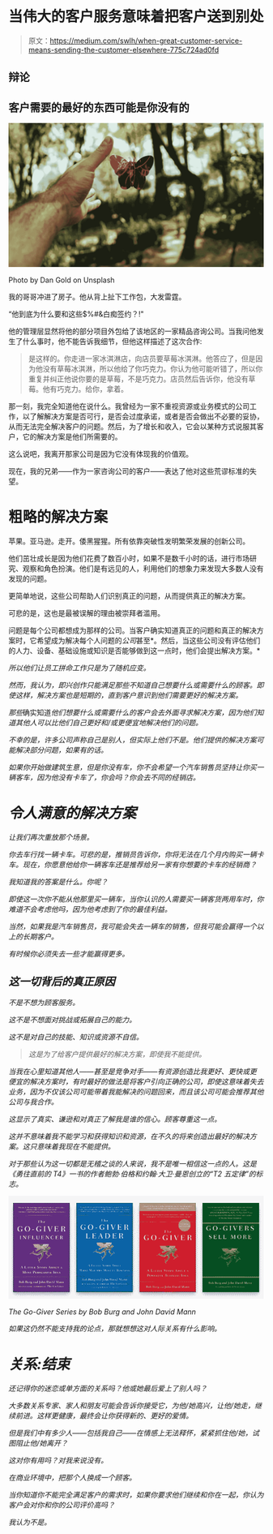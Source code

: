 # 当伟大的客户服务意味着把客户送到别处

> 原文：<https://medium.com/swlh/when-great-customer-service-means-sending-the-customer-elsewhere-775c724ad0fd>

## 辩论

## 客户需要的最好的东西可能是你没有的

![](img/0645d1ec2f3db44139bb190c6c1be1c6.png)

Photo by Dan Gold on Unsplash

我的哥哥冲进了房子。他从背上扯下工作包，大发雷霆。

“他到底为什么要和这些$%#&白痴签约？!"

他的管理层显然将他的部分项目外包给了该地区的一家精品咨询公司。当我问他发生了什么事时，他不能告诉我细节，但他这样描述了这次合作:

> 是这样的。你走进一家冰淇淋店，向店员要草莓冰淇淋。他答应了，但是因为他没有草莓冰淇淋，所以他给了你巧克力。你认为他可能听错了，所以你重复并纠正他说你要的是草莓，不是巧克力。店员然后告诉你，他没有草莓。他有巧克力。给你，拿着。

那一刻，我完全知道他在说什么。我曾经为一家不重视资源或业务模式的公司工作，以了解解决方案是否可行，是否会过度承诺，或者是否会做出不必要的妥协，从而无法完全解决客户的问题。然后，为了增长和收入，它会以某种方式说服其客户，它的解决方案是他们所需要的。

这么说吧，我离开那家公司是因为它没有体现我的价值观。

现在，我的兄弟——作为一家咨询公司的客户——表达了他对这些荒谬标准的失望。

# 粗略的解决方案

苹果。亚马逊。走开。倭黑猩猩。所有依靠突破性发明繁荣发展的创新公司。

他们茁壮成长是因为他们花费了数百小时，如果不是数千小时的话，进行市场研究、观察和角色扮演。他们是有远见的人，利用他们的想象力来发现大多数人没有发现的问题。

更简单地说，这些公司帮助人们识别真正的问题，从而提供真正的解决方案。

可悲的是，这也是最被误解的理由被崇拜者滥用。

问题是每个公司都想成为那样的公司。当客户确实知道真正的问题和真正的解决方案时，它希望成为解决每个人问题的*公司*甚至*。然后，当这些公司没有评估他们的人力、设备、基础设施或知识是否能够做到这一点时，他们会提出解决方案。*

*所以他们让员工拼命工作只是为了随机应变。*

*然而，我认为，即兴创作只能满足那些不知道自己想要什么或需要什么的顾客。即使这样，解决方案也是短期的，直到客户意识到他们需要更好的解决方案。*

*那些*确实知道*他们想要什么或需要什么的客户会去外面寻求解决方案，因为他们知道其他人可以比他们自己更好和/或更便宜地解决他们的问题。*

*不幸的是，许多公司声称自己是别人，但实际上他们不是。他们提供的解决方案可能解决部分问题，如果有的话。*

*如果你开始做建筑生意，但是你没有车，你不会希望一个汽车销售员坚持让你买一辆客车，因为他没有卡车了，你会吗？你会去不同的经销店。*

# *令人满意的解决方案*

*让我们再次重放那个场景。*

*你去车行找一辆卡车。可悲的是，推销员告诉你，你将无法在几个月内购买一辆卡车。现在，你愿意他给你一辆客车还是推荐给另一家有你想要的卡车的经销商？*

*我知道我的答案是什么。你呢？*

*即使这一次你不能从他那里买一辆车，当你认识的人需要买一辆客货两用车时，你难道不会考虑他吗，因为他考虑到了你的最佳利益。*

*当然，如果我是汽车销售员，我可能会失去一辆车的销售，但我可能会赢得一个以上的长期客户。*

*有时候你必须失去一些才能赢得更多。*

## *这一切背后的真正原因*

*不是不想为顾客服务。*

*这不是不想面对挑战或拓展自己的能力。*

*这不是对自己的技能、知识或资源不自信。*

> *这是为了给客户提供最好的解决方案，即使我不能提供。*

*当我在心里知道其他人——甚至是竞争对手——有资源创造比我更好、更快或更便宜的解决方案时，有时最好的做法是将客户引向正确的公司，即使这意味着失去业务，因为不仅该公司可能带着我能解决的问题回来，而且该公司可能会推荐其他公司与我合作。*

*这显示了真实、谦逊和对真正了解我是谁的信心。顾客尊重这一点。*

*这并不意味着我不能学习和获得知识和资源，在不久的将来创造出最好的解决方案。这只意味着我现在不能提供。*

*对于那些认为这一切都是无稽之谈的人来说，我不是唯一相信这一点的人。这是《勇往直前的 T4》一书的作者鲍勃·伯格和约翰·大卫·曼恩创立的“T2 五定律”的标志。*

*![](img/94daa8736054c1221039e234d38f410c.png)*

*The Go-Giver Series by Bob Burg and John David Mann*

*如果这仍然不能支持我的论点，那就想想这对人际关系有什么影响。*

# *关系:结束*

*还记得你的迷恋或单方面的关系吗？他或她最后爱上了别人吗？*

*大多数关系专家、家人和朋友可能会告诉你接受它，为他/她高兴，让他/她走，继续前进。这样更健康，最终会让你获得新的、更好的爱情。*

*但是我们中有多少人——包括我自己——在情感上无法释怀，紧紧抓住他/她，试图阻止他/她离开？*

*这对你有用吗？对我来说没有。*

*在商业环境中，把那个人换成一个顾客。*

*当你知道你不能完全满足客户的需求时，如果你要求他们继续和你在一起，你认为客户会对你和你的公司评价高吗？*

*我认为不是。*